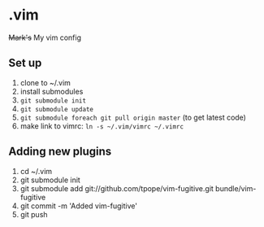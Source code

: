 .vim
====

~~Mark's~~ My vim config

Set up
------

1. clone to ~/.vim
2. install submodules
  1. `git submodule init`
  2. `git submodule update`
  3. `git submodule foreach git pull origin master` (to get latest code)
3. make link to vimrc: `ln -s ~/.vim/vimrc ~/.vimrc`


Adding new plugins
-----------------

1. cd ~/.vim
2. git submodule init
3. git submodule add git://github.com/tpope/vim-fugitive.git bundle/vim-fugitive
4. git commit -m 'Added vim-fugitive'
5. git push

